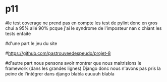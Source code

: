 # p11

#le test coverage ne prend pas en compte les test de pylint donc en gros chui a 95% allé 90% pcque j'ai le syndrome de l'imposteur nan c chiant les tests enfaite

#d'une part le jeu du site

#https://github.com/pastrouveedespeudo/projet-8


#d'autre part nous pensons avoir montrer que nous maitrisions le framework (dans les grandes lignes) Django donc nous n'avons pas pris la peine de l'intégrer dans django blabla euuuuh blabla 


